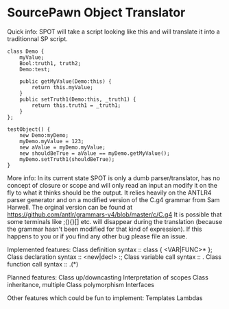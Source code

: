 SourcePawn Object Translator
====

Quick info:
SPOT will take a script looking like this and will translate it into a traditionnal SP script.
```
class Demo {
    myValue;
    Bool:truth1, truth2;
    Demo:test;

    public getMyValue(Demo:this) { 
        return this.myValue; 
    }
    public setTruth1(Demo:this, _truth1) { 
        return this.truth1 = _truth1; 
    }
};

testObject() {
    new Demo:myDemo;
    myDemo.myValue = 123;
    new aValue = myDemo.myValue;
    new shouldBeTrue = aValue == myDemo.getMyValue();
    myDemo.setTruth1(shouldBeTrue);
}
```

More info:
In its current state SPOT is only a dumb parser/translator, has no concept of closure or scope and will only read an input an modify it on the fly to what it thinks should be the output. 
It relies heavily on the ANTLR4 parser generator and on a modified version of the C.g4 grammar from Sam Harwell. The orginal version can be found at https://github.com/antlr/grammars-v4/blob/master/c/C.g4
It is possible that some terminals like ;(){}[] etc. will disappear during the translation (because the grammar hasn't been modified for that kind of expression). If this happens to you or if you find any other bug please file an issue.

Implemented features:
Class definition syntax :: class <ID> { <VAR|FUNC>* };
Class declaration syntax :: <new|decl> <CLASSID>:<ID>;
Class variable call syntax :: <ID>.<CLASSMEMBERID>
Class function call syntax :: <ID>.<CLASSMEMBERID>(<PARAM>*)

Planned features:
Class up/downcasting
Interpretation of scopes
Class inheritance, multiple
Class polymorphism
Interfaces

Other features which could be fun to implement:
Templates
Lambdas


